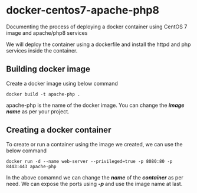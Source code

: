 # docker-centos7-apache-php8
Documenting the process of deploying a docker container using CentOS 7 image and apache/php8 services

We will deploy the container using a dockerfile and install the httpd and php services inside the container. 

## Building docker image
Create a docker image using below command 
```
docker build -t apache-php .
```
apache-php is the name of the docker image. You can change the <i><b>image name</i></b> as per your project. 

## Creating a docker container
To create or run a container using the image we created, we can use the below command
```
docker run -d --name web-server --privileged=true -p 8080:80 -p 8443:443 apache-php
```
In the above comamnd we can change the <b><i>name</i></b> of the <b><i>container</i></b> as per need. We can expose the ports using <i><b> -p </i></b> and use the image name at last.  
